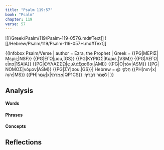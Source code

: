 ```yaml
---
title: "Psalm 119:57"
book: "Psalm"
chapter: 119
verse: 57
---
```

![[/Greek/Psalm/119/Psalm-119-057G.md#Text]]
![[/Hebrew/Psalm/119/Psalm-119-057H.md#Text]]

{{Infobox Psalm/Verse |
  author = Ezra, the Prophet |
  Greek = {{PG|ΜΕΡΙΣ|Μερίς|NSF}} {{PG|ΕΓΩ|μου,|GS}} {{PG|ΚΥΡΙΟΣ|Κύριε,|VSM}} {{PG|ΛΕΓΩ|εἶπα|1SAIA}} {{PG|ΦΥΛΑΣΣΩ|φυλάξασθαι|AMI}} {{PG|Ο|τὸν|ASM}} {{PG|ΝΟΜΟΣ|νόμον|ASM}} {{PG|ΣΥ|σου.|GS}}|
  Hebrew = @
חֶלְקִי
{{PH|יהוה|x|יְהוָה|MS}}
{{PH|אָמַר|x|אָמַרְתִּי|QP1CS}}
לִשְׁמֹר
דְּבָרֶיךָ
׃|
}}

## Analysis

#### Words

#### Phrases

#### Concepts

## Reflections

